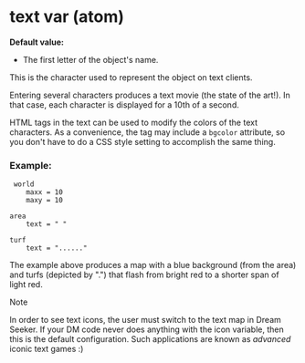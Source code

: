 # text var (atom)
**Default value:**
+   The first letter of the object's name.


This is the character used to represent the object on text
clients. 

Entering several characters produces a text movie (the
state of the art!). In that case, each character is displayed for a 10th
of a second. 

HTML tags in the text can be used to modify the
colors of the text characters. As a convenience, the <font> tag may
include a `bgcolor` attribute, so you don't have to do a CSS style
setting to accomplish the same thing.

### Example:

```dm
 world
 	maxx = 10
 	maxy = 10

area
	text = " "

turf
	text = "......" 
```
 
The example above produces a map with a
blue background (from the area) and turfs (depicted by ".") that flash
from bright red to a shorter span of light red. 

> [!NOTE]
> In order to see text icons, the user must switch to the text map in Dream
Seeker. If your DM code never does anything with the icon variable, then
this is the default configuration. Such applications are known as
*advanced* iconic text games :)